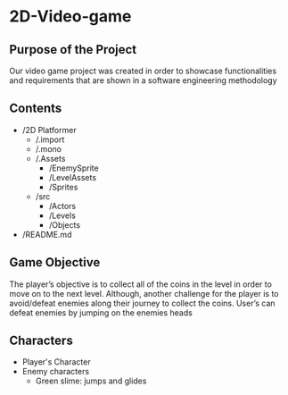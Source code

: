 # 2D-Video-game

## Purpose of the Project
Our video game project was created in order to showcase functionalities and requirements that are shown in a software engineering methodology

## Contents

* /2D Platformer
     * /.import
     * /.mono
     * /.Assets
          * /EnemySprite
          * /LevelAssets
          * /Sprites
     * /src
          * /Actors
          * /Levels
          * /Objects
* /README.md


## Game Objective 

The player’s objective is to collect all of the coins in the level in order to move on to the next level. Although, another challenge for the player is to avoid/defeat enemies along their journey to collect the coins. User’s can defeat enemies by jumping on the enemies heads


## Characters

* Player's Character 
* Enemy characters
  - Green slime: jumps and glides
